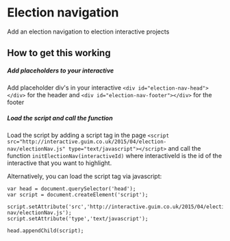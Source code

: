 # Election navigation

Add an election navigation to election interactive projects

## How to get this working

##### Add placeholders to your interactive
Add placeholder div's in your interactive ```<div id="election-nav-head"></div>``` for the header and ```<div id="election-nav-footer"></div>``` for the footer

##### Load the script and call the function
Load the script by adding a script tag in the page
```<script src="http://interactive.guim.co.uk/2015/04/election-nav/electionNav.js" type="text/javascript"></script>``` and call the function ```initElectionNav(interactiveId)``` where interactiveId is the id of the interactive that you want to highlight.

Alternatively, you can load the script tag via javascript:

```
var head = document.querySelector('head');
var script = document.createElement('script');
        
script.setAttribute('src','http://interactive.guim.co.uk/2015/04/election-nav/electionNav.js');
script.setAttribute('type','text/javascript');

head.appendChild(script);
```